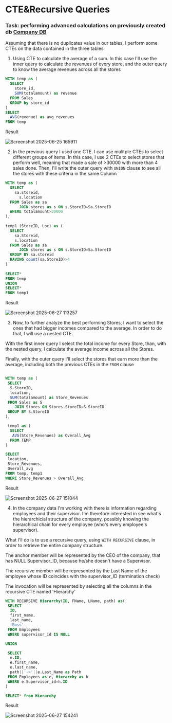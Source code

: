 # CTE&Recursive Queries
### Task: performing advanced calculations on previously created db [Company DB](https://github.com/Gioker90/SQL/blob/328f6cae24be7877e64e282a93f8b024b47ad4a2/DB%20%26%20tables%20Creation_Sales.md)

Assuming that there is no duplicates value in our tables, I perform some CTEs on the data contained in the three tables

1. Using CTE to calculate the average of a sum. In this case I'll use the inner query to calculate the revenues of every store, and the outer query to know the average revenues across all the stores

```sql
WITH temp as (
  SELECT
    store_id,
    SUM(totalamount) as revenue
  FROM Sales
  GROUP by store_id
)
SELECT
  AVG(revenue) as avg_revenues
FROM temp
```
Result

![Screenshot 2025-06-25 165911](https://github.com/user-attachments/assets/b9408747-a883-4d12-b819-91d5d346fc88)

2. In the previous query I used one CTE. I can use mulitple CTEs to select different groups of items. In this case, I use 2 CTEs to select stores that perform well, meaning that made a sale of >30000 with more than 4 sales done.
Then, I'll write the outer query with `UNION` clause to see all the stores with these criteria in the same Column

```sql
WITH temp as (
  SELECT
    sa.storeid,
	  s.location
  FROM Sales as sa
	  JOIN stores as s ON s.StoreID=Sa.StoreID
  WHERE totalamount>30000
),
   
temp1 (StoreID, Loc) as (
  SELECT
    sa.Storeid,
    s.location
  FROM Sales as sa
	  JOIN stores as s ON s.StoreID=Sa.StoreID
  GROUP BY sa.storeid
  HAVING count(sa.StoreID)>4
)
  
SELECT*
FROM temp  
UNION 
SELECT*
FROM temp1
```
Result

![Screenshot 2025-06-27 113257](https://github.com/user-attachments/assets/75ac1bbb-1e36-45dd-8f2e-fd5bebf2abeb)

3. Now, to further analyze the best performing Stores, I want to select the ones that had bigger incomes compared to the average. In order to do that, I will use a nested CTE.
   
With the first inner query I select the total income for every Store, than, with the nested query, I calculate the average income across all the Stores.

Finally, with the outer query I'll select the stores that earn more than the average, including both the previous CTEs in the `FROM` clause

```sql

WITH temp as (
 SELECT
  S.StoreID,
  location,
  SUM(totalamount) as Store_Revenues
 FROM Sales as S
	JOIN Stores ON Stores.StoreID=S.StoreID
 GROUP BY S.StoreID
),

 temp1 as (
  SELECT
   AVG(Store_Revenues) as Overall_Avg
  FROM TEMP
)

SELECT
 location,
 Store_Revenues,
 Overall_avg
FROM temp, temp1
WHERE Store_Revenues > Overall_Avg
```
Result

![Screenshot 2025-06-27 151044](https://github.com/user-attachments/assets/dead8a53-58b4-4e41-a3ae-0744a25cc126)

4. In the company data I'm working with there is information regarding employees and their supervisor. I'm therefore interested in see what's the hierarchicial structure of the company, possibly knowing the hierarchical chain for every employee (who's every employee's supervisor).

What I'll do is to use a recursive query, using `WITH RECURSIVE` clause, in order to retrieve the entire company structure.

The anchor member will be represented by the CEO of the company, that has NULL Supervisor_ID, because he/she doesn't have a Supervisor.

The recursive member will be represented by the Last Name of the employee whose ID coincides with the supervisor_ID (termination check)

The invocation will be represented by selecting all the columns in the recursive CTE named 'Hierarchy'


```sql
WITH RECURSIVE Hierarchy(ID, FName, LName, path) as(
 SELECT
  ID,
  first_name,
  last_name,
  'Boss'
 FROM Employees
 WHERE supervisor_id IS NULL

UNION

 SELECT
  e.ID,
  e.first_name,
  e.last_name,
  path||'->'||e.Last_Name as Path
 FROM Employees as e, Hierarchy as h
 WHERE e.Supervisor_id=h.ID
)

SELECT* from Hierarchy
```
Result

![Screenshot 2025-06-27 154241](https://github.com/user-attachments/assets/15bde162-f5c6-4dbe-8884-53bce4e4ace3)

